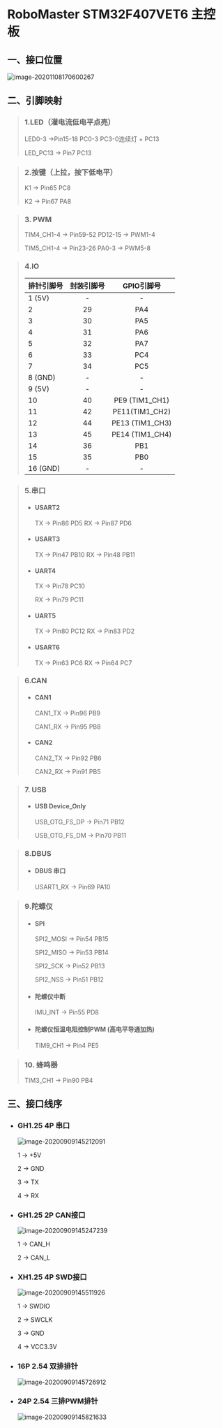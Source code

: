 # RoboMaster STM32F407VET6 主控板



## 一、接口位置

![image-20201108170600267](README.assets/image-20201108170600267.png)

## 二、引脚映射

> ### 1.LED（灌电流低电平点亮）
>
> LED0-3 ->Pin15-18 PC0-3     PC3-0连续灯 + PC13
>
> LED_PC13 -> Pin7 PC13

> ### 2.按键（上拉，按下低电平）
>
> K1 -> Pin65 PC8
>
> K2 -> Pin67 PA8

> ### 3. PWM
>
> TIM4_CH1-4 -> Pin59-52 PD12-15 -> PWM1-4
>
> TIM5_CH1-4 -> Pin23-26 PA0-3 -> PWM5-8

> ### 4.IO
>
> | 排针引脚号 | 封装引脚号 |   GPIO引脚号    |
> | :--------- | :--------: | :-------------: |
> | 1 (5V)     |     -      |        -        |
> | 2          |     29     |       PA4       |
> | 3          |     30     |       PA5       |
> | 4          |     31     |       PA6       |
> | 5          |     32     |       PA7       |
> | 6          |     33     |       PC4       |
> | 7          |     34     |       PC5       |
> | 8 (GND)    |     -      |        -        |
> | 9 (5V)     |     -      |        -        |
> | 10         |     40     | PE9 (TIM1_CH1)  |
> | 11         |     42     | PE11(TIM1_CH2)  |
> | 12         |     44     | PE13 (TIM1_CH3) |
> | 13         |     45     | PE14 (TIM1_CH4) |
> | 14         |     36     |       PB1       |
> | 15         |     35     |       PB0       |
> | 16 (GND)   |     -      |        -        |
>

> ### 5.串口
>
> - #### USART2
>   TX -> Pin86 PD5
>   RX -> Pin87 PD6
>
> - #### USART3
>   TX -> Pin47 PB10
>   RX -> Pin48 PB11
>
> - #### UART4
>
>   TX -> Pin78 PC10
>
>   RX -> Pin79 PC11
>
> - #### UART5
>   TX -> Pin80 PC12
>   RX -> Pin83 PD2
>
> - #### USART6
>   TX -> Pin63 PC6
>   RX -> Pin64 PC7

> ### 6.CAN
>
> - #### CAN1
>
>   CAN1_TX -> Pin96 PB9
>
>   CAN1_RX -> Pin95 PB8
>
> - #### CAN2
>
>   CAN2_TX -> Pin92 PB6
>
>   CAN2_RX -> Pin91 PB5

> ### 7. USB
>
> - #### USB Device_Only
>
>   USB_OTG_FS_DP -> Pin71 PB12
>
>   USB_OTG_FS_DM -> Pin70 PB11

> ### 8.DBUS
>
> - #### DBUS 串口
>
>   USART1_RX -> Pin69 PA10

> ### 9.陀螺仪
>
> - #### SPI
>
>   SPI2_MOSI -> Pin54 PB15
>
>   SPI2_MISO -> Pin53 PB14
>
>   SPI2_SCK -> Pin52 PB13
>
>   SPI2_NSS -> Pin51 PB12
>
> - #### 陀螺仪中断
>   IMU_INT -> Pin55 PD8
>
> - #### 陀螺仪恒温电阻控制PWM (高电平导通加热)
>   TIM9_CH1 -> Pin4 PE5

> ### 10. 蜂鸣器
>
> TIM3_CH1 -> Pin90 PB4

## 三、接口线序

- ### GH1.25 4P 串口

  ![image-20200909145212091](README.assets/image-20200909145212091.png)

  1 -> +5V

  2 -> GND

  3 -> TX

  4 -> RX

- ### GH1.25 2P CAN接口

  ![image-20200909145247239](README.assets/image-20200909145247239.png)

  1 -> CAN_H

  2 -> CAN_L

- ### XH1.25 4P SWD接口

  ![image-20200909145511926](README.assets/image-20200909145511926.png)

  1 -> SWDIO

  2 -> SWCLK

  3 -> GND

  4 -> VCC3.3V

- ### 16P 2.54 双排排针

  ![image-20200909145726912](README.assets/image-20200909145726912.png)

- ### 24P 2.54 三排PWM排针

  ![image-20200909145821633](README.assets/image-20200909145821633.png)

